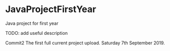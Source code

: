 # JavaProjectFirstYear
Java project for first year

TODO: add useful description

Commit2 The first full current project upload. Saturday 7th September 2019.
